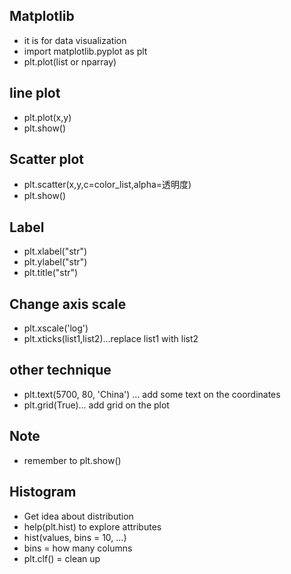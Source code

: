 ## Matplotlib
* it is for data visualization
* import matplotlib.pyplot as plt
* plt.plot(list or nparray)

## line plot
* plt.plot(x,y)
* plt.show()

## Scatter plot
* plt.scatter(x,y,c=color_list,alpha=透明度) 
* plt.show()

## Label
* plt.xlabel("str")
* plt.ylabel("str")
* plt.title("str")

## Change axis scale
* plt.xscale('log')
* plt.xticks(list1,list2)...replace list1 with list2

## other technique
* plt.text(5700, 80, 'China') ... add some text on the coordinates
* plt.grid(True)... add grid on the plot

## Note
* remember to plt.show()


## Histogram
* Get idea about distribution
* help(plt.hist) to explore attributes
* hist(values, bins = 10, ...)
* bins = how many columns
* plt.clf() = clean up
